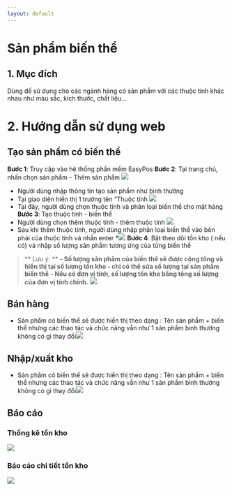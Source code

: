 ```yaml
---
layout: default
---
```

# Sản phẩm biến thể

## 1. Mục đích

Dùng để sử dụng cho các ngành hàng có sản phẩm với các thuộc tính khác nhau như màu sắc, kích thước, chất liệu…

# 2. Hướng dẫn sử dụng web

## Tạo sản phẩm có biến thể

**Bước 1**:  Truy cập vào hệ thống phần mềm EasyPos
**Bước 2**: Tại trang chủ, nhấn chọn sản phẩm - Thêm sản phẩm
![](https://lh7-rt.googleusercontent.com/docsz/AD_4nXe_a5dO1OKIYQidrLiVsIKdFN5HOV11eInrtFIKB7SL-cuJe6_7mQoWlrdcXtW3KdRAJboZ20hohPNLpWIaipET-DVWKM9hTL-1msgMyFMPDDUUcvFVLFh0kHSoTqjCjDGnX75CV68xZHBeUcmrCxymYIpo?key=esX5mz3obwVg8UEkYbBudQ)
-   Người dùng nhập thông tin tạo sản phẩm như bình thường 
-   Tại giao diện hiển thị 1 trường tên “Thuộc tính
![](https://lh7-rt.googleusercontent.com/docsz/AD_4nXcLAIVc3sqe2IOTeKpAVhG354RTuYPRj03mYXP-3DSG5jtqVzKQR5NRI8UB6IjWN62hv8FUVKZYp585dEqIkWxrW1IOHn_Mtw9LjfyIcNe9D8nnCB6ReOqIz60cruWOtfkKQ5MSgHjENn7i4S-13XvTxbNV?key=esX5mz3obwVg8UEkYbBudQ)
-   Tại đây, người dùng chọn thuộc tính và phân loại biến thể cho mặt hàng
 **Bước 3**: Tạo thuộc tính - biến thể
-   Người dùng chọn thêm thuộc tính - thêm thuộc tính
![](https://lh7-rt.googleusercontent.com/docsz/AD_4nXfDU3kkipmubcxxgIKDF9R0TOcQJf4Cdp-zt8PZKck8s9p75wDgFWW2Nf1sPY9xJKaaSJzcTAN-LFYF3mizGpZ4I3AFJDjOADQtoxshKX0qRSleUBz_gUZfWb8w0jHIpQKmPK1ZVl0cJu-x56aucrTnPgKP?key=esX5mz3obwVg8UEkYbBudQ)
-   Sau khi thêm thuộc tính, người dùng nhập phân loại biến thể vào bên phải của thuộc tính và nhấn enter
*![](https://lh7-rt.googleusercontent.com/docsz/AD_4nXf3sdmDe3nzhwZIB5Yz3B0zVgpSOQJXFkSznu-2_WPTzUOW1pwoafoYQV_DHANcgQi-u1FTYF1gY_x03sgYYqHbTZvbjm_ej3nniEDg4f9s46VnPf03gZDPDD8_HBexSplfzdvQPfHsZEH-Pvijrk1X9jxa?key=esX5mz3obwVg8UEkYbBudQ)
**Bước 4**: Bật theo dõi tồn kho ( nếu có) và nhập số lượng sản phẩm tương ứng của từng biến thể
>** Lưu ý: ** 
>**- Số lượng sản phẩm của biến thể sẽ được cộng tổng và hiển thị tại số lượng tồn kho - chỉ có thể sửa số lượng tại sản phẩm biến thể**
>**- Nếu có đơn vị tính, số lượng tồn kho bằng tổng số lượng của đơn vị tính chính.**
![](https://lh7-rt.googleusercontent.com/docsz/AD_4nXeljWUJr1dXoOqm3WUmP4wYKBsIwJcjsSatfX4YQ2jeLDq7aBC-DWWKZk3t52UVjSdfot6nBtpmJljjfG2QKI-43Zqww58eXrMk_InQC1V7ceOwa7o_Pi0KV_o2ARQJp0N__8vuRr0NR6FXqTHqqVnMY7Pr?key=esX5mz3obwVg8UEkYbBudQ)
## **Bán hàng**
- Sản phẩm có biến thể sẽ được hiển thị theo dạng : Tên sản phẩm + biến thể nhưng các thao tác và chức năng vẫn như 1 sản phẩm bình thường không có gì thay đổi![](https://lh7-rt.googleusercontent.com/docsz/AD_4nXccx-MT6B7ZNWyT5rpI9954ZxPOCuyoeWbxV-KnkufYMhT5CLfFE_e5tRGe5XdTMx0hqOcvI_qY7Fners9rpA_IL5OvtPet2qUkW5__QRFwLWsrFhUYQ6OJCnffz_3A9VDKF5ZtVTdyXI-T6VP3rTORbFmk?key=esX5mz3obwVg8UEkYbBudQ)

## Nhập/xuất kho
- Sản phẩm có biến thể sẽ được hiển thị theo dạng : Tên sản phẩm + biến thể nhưng các thao tác và chức năng vẫn như 1 sản phẩm bình thường không có gì thay đổi![](https://lh7-rt.googleusercontent.com/docsz/AD_4nXeGtY1E2oxtly0nrQ07_RQ9kkg9kJ0I4CHgd0WxY_S9TN-s773KZUv2sBonYnHm-YUuFCsxxW3wCT6ZvJ9scjO18NOBks8RDWJcxiKT9Udr5hEywL59d9fI6QYO_KwMIUs7Ejk4_cS79E_M3WDs8e6QmLU?key=esX5mz3obwVg8UEkYbBudQ)
## Báo cáo
### Thống kê tồn kho
![](https://lh7-rt.googleusercontent.com/docsz/AD_4nXciuc8AM3mVDvMY-eGi9gxfxyYp9eSf_UByLhPd1yiymG72GSBEWa3hWbQ7UinKAMLwCNR2xBnt4-hT0ljP4UFCUvW4cIrDnS50ouAq2WaXCcqABmTK7LqSjPb1nnvTiuVPYu_f0ILdZiyEz-FXB5nhzTs?key=esX5mz3obwVg8UEkYbBudQ)
### Báo cáo chi tiết tồn kho
![](https://lh7-rt.googleusercontent.com/docsz/AD_4nXeAtvV9_27G3gc75iw32Nugt5ut-ianaSXLaHJdRRSKMvWPm9fDx-m8jkh83W9Bk5FOj_K46ErQoxTztc2CzYK0pMR2B3RLndnvriicZWK9kg-CcddWm64QbvmC0Tj1aDjmlBv0lvqR_GZKjs4kA4BMBtLo?key=esX5mz3obwVg8UEkYbBudQ)
